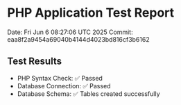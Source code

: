 # PHP Application Test Report
Date: Fri Jun  6 08:27:06 UTC 2025
Commit: eaa8f2a9454a69040b4144d4023bd816cf3b6162

## Test Results
- PHP Syntax Check: ✅ Passed
- Database Connection: ✅ Passed
- Database Schema: ✅ Tables created successfully
